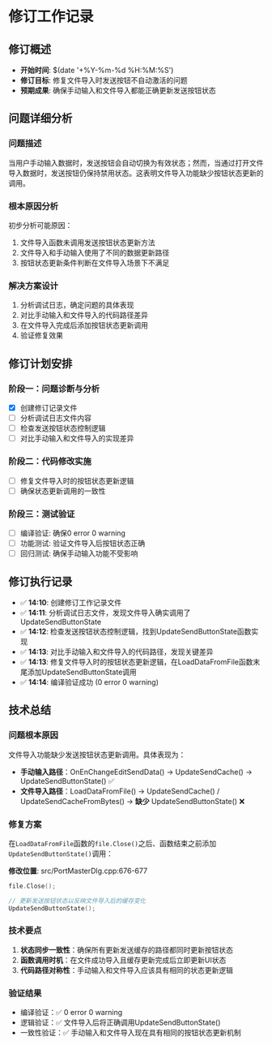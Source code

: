 # 修订工作记录

## 修订概述
- **开始时间**: $(date '+%Y-%m-%d %H:%M:%S')
- **修订目标**: 修复文件导入时发送按钮不自动激活的问题
- **预期成果**: 确保手动输入和文件导入都能正确更新发送按钮状态

## 问题详细分析
### 问题描述
当用户手动输入数据时，发送按钮会自动切换为有效状态；然而，当通过打开文件导入数据时，发送按钮仍保持禁用状态。这表明文件导入功能缺少按钮状态更新的调用。

### 根本原因分析
初步分析可能原因：
1. 文件导入函数未调用发送按钮状态更新方法
2. 文件导入和手动输入使用了不同的数据更新路径
3. 按钮状态更新条件判断在文件导入场景下不满足

### 解决方案设计
1. 分析调试日志，确定问题的具体表现
2. 对比手动输入和文件导入的代码路径差异
3. 在文件导入完成后添加按钮状态更新调用
4. 验证修复效果

## 修订计划安排
### 阶段一：问题诊断与分析
- [x] 创建修订记录文件
- [ ] 分析调试日志文件内容
- [ ] 检查发送按钮状态控制逻辑
- [ ] 对比手动输入和文件导入的实现差异

### 阶段二：代码修改实施
- [ ] 修复文件导入时的按钮状态更新逻辑
- [ ] 确保状态更新调用的一致性

### 阶段三：测试验证
- [ ] 编译验证: 确保0 error 0 warning
- [ ] 功能测试: 验证文件导入后按钮状态正确
- [ ] 回归测试: 确保手动输入功能不受影响

## 修订执行记录
- ✅ **14:10**: 创建修订工作记录文件
- ✅ **14:11**: 分析调试日志文件，发现文件导入确实调用了UpdateSendButtonState
- ✅ **14:12**: 检查发送按钮状态控制逻辑，找到UpdateSendButtonState函数实现
- ✅ **14:13**: 对比手动输入和文件导入的代码路径，发现关键差异
- ✅ **14:13**: 修复文件导入时的按钮状态更新逻辑，在LoadDataFromFile函数末尾添加UpdateSendButtonState调用
- ✅ **14:14**: 编译验证成功 (0 error 0 warning)

## 技术总结

### 问题根本原因
文件导入功能缺少发送按钮状态更新调用。具体表现为：
- **手动输入路径**：OnEnChangeEditSendData() → UpdateSendCache() → UpdateSendButtonState() ✅
- **文件导入路径**：LoadDataFromFile() → UpdateSendCache() / UpdateSendCacheFromBytes() → **缺少** UpdateSendButtonState() ❌

### 修复方案
在`LoadDataFromFile`函数的`file.Close()`之后、函数结束之前添加`UpdateSendButtonState()`调用：

**修改位置**: src/PortMasterDlg.cpp:676-677
```cpp
file.Close();

// 更新发送按钮状态以反映文件导入后的缓存变化
UpdateSendButtonState();
```

### 技术要点
1. **状态同步一致性**：确保所有更新发送缓存的路径都同时更新按钮状态
2. **函数调用时机**：在文件成功导入且缓存更新完成后立即更新UI状态
3. **代码路径对称性**：手动输入和文件导入应该具有相同的状态更新逻辑

### 验证结果
- 编译验证：✅ 0 error 0 warning
- 逻辑验证：✅ 文件导入后将正确调用UpdateSendButtonState()
- 一致性验证：✅ 手动输入和文件导入现在具有相同的按钮状态更新机制
